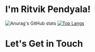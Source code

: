 # I'm Ritvik Pendyala!



![Anurag's GitHub stats](https://github-readme-stats-lovat-gamma-49.vercel.app/api?username=pendi1901&count_private=true&show_icons=true&theme=midnight-purple)
[![Top Langs](https:/github-readme-stats-lovat-gamma-49.vercel.app/api/top-langs/?username=pendi1901&layout=compact)](https://github.com/anuraghazra/github-readme-stats)

# Let's Get in Touch

